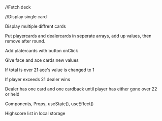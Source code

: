 //Fetch deck

//Display single card

Display multiple diffrent cards

Put playercards and dealercards in seperate arrays, add up values, then remove after round.

Add platercards with button onClick

Give face and ace cards new values

If total is over 21 ace's value is changed to 1

If player exceeds 21 dealer wins

Dealer has one card and one cardback until player has either gone over 22 or held

Components, Props, useState(), useEffect()

Highscore list in local storage
